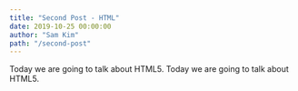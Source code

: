 ```yaml
---
title: "Second Post - HTML"
date: 2019-10-25 00:00:00
author: "Sam Kim"
path: "/second-post"
---
```


Today we are going to talk about HTML5. Today we are going to talk about HTML5.
